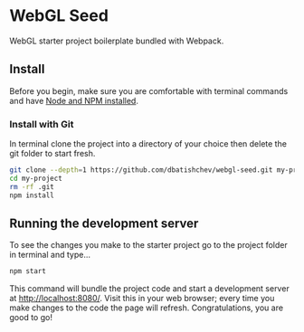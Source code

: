 # WebGL Seed

WebGL starter project boilerplate bundled with Webpack.

## Install
Before you begin, make sure you are comfortable with terminal commands and have [Node and NPM installed](https://www.npmjs.com/get-npm).

### Install with Git
In terminal clone the project into a directory of your choice then delete the git folder to start fresh.

```bash
git clone --depth=1 https://github.com/dbatishchev/webgl-seed.git my-project
cd my-project
rm -rf .git
npm install
```

## Running the development server
To see the changes you make to the starter project go to the project folder in terminal and type...

```bash
npm start
```

This command will bundle the project code and start a development server at [http://localhost:8080/](http://localhost:8080/). Visit this in your web browser; every time you make changes to the code the page will refresh. Congratulations, you are good to go!

